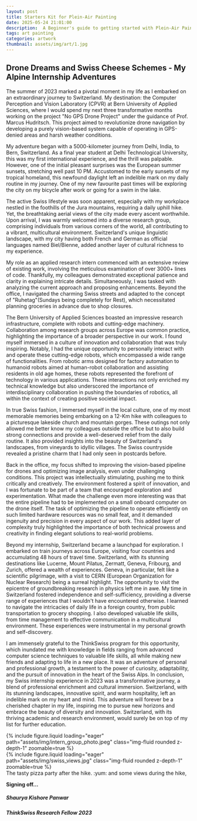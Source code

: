 ```yaml
---
layout: post
title: Starters Kit for Plein-Air Painting
date: 2025-05-24 21:01:00
description:  A Beginner's guide to getting started with Plein-Air Painting
tags: art painting
categories: artwork
thumbnail: assets/img/art/1.jpg
---
```

## Drone Dreams and Swiss Cheese Schemes - My Alpine Internship Adventures


The summer of 2023 marked a pivotal moment in my life as I embarked on an extraordinary journey to Switzerland. My destination: the Computer Perception and Vision Laboratory (CPVR) at Bern University of Applied Sciences, where I would spend my next three transformative months working on the project "No GPS Drone Project" under the guidance of Prof. Marcus Hudritsch. This project aimed to revolutionize drone navigation by developing a purely vision-based system capable of operating in GPS-denied areas and harsh weather conditions.

My adventure began with a 5000-kilometer journey from Delhi, India, to Bern, Switzerland. As a final year student at Delhi Technological University, this was my first international experience, and the thrill was palpable. However, one of the initial pleasant surprises was the European summer sunsets, stretching well past 10 PM. Accustomed to the early sunsets of my tropical homeland, this newfound daylight left an indelible mark on my daily routine in my journey. One of my new favourite past times will be exploring the city on my bicycle after work or going for a swim in the lake.

The active Swiss lifestyle was soon apparent, especially with my workplace nestled in the foothills of the Jura mountains, requiring a daily uphill hike. Yet, the breathtaking aerial views of the city made every ascent worthwhile. Upon arrival, I was warmly welcomed into a diverse research group, comprising individuals from various corners of the world, all contributing to a vibrant, multicultural environment. Switzerland's unique linguistic landscape, with my city having both French and German as official languages named Biel/Bienne, added another layer of cultural richness to my experience.

My role as an applied research intern commenced with an extensive review of existing work, involving the meticulous examination of over 3000+ lines of code. Thankfully, my colleagues demonstrated exceptional patience and clarity in explaining intricate details. Simultaneously, I was tasked with analyzing the current approach and proposing enhancements. Beyond the office, I navigated the charming Swiss streets and adapted to the concept of "Ruhetag"(Sundays being completely for Rest), which necessitated planning groceries in advance due to shop closures.

The Bern University of Applied Sciences boasted an impressive research infrastructure, complete with robots and cutting-edge machinery. Collaboration among research groups across Europe was common practice, highlighting the importance of a broader perspective in our work. I found myself immersed in a culture of innovation and collaboration that was truly inspiring. Notably, I had the unique opportunity to personally interact with and operate these cutting-edge robots, which encompassed a wide range of functionalities. From robotic arms designed for factory automation to humanoid robots aimed at human-robot collaboration and assisting residents in old age homes, these robots represented the forefront of technology in various applications. These interactions not only enriched my technical knowledge but also underscored the importance of interdisciplinary collaboration in pushing the boundaries of robotics, all within the context of creating positive societal impact.

In true Swiss fashion, I immersed myself in the local culture, one of my most memorable memories being embarking on a 12-Km hike with colleagues to a picturesque lakeside church and mountain gorges. These outings not only allowed me better know my colleagues outside the office but to also build strong connections and provide a well-deserved relief from the daily routine. It also provided insights into the beauty of Switzerland's landscapes, from vineyards to idyllic villages. The Swiss countryside revealed a pristine charm that I had only seen in postcards before.

Back in the office, my focus shifted to improving the vision-based pipeline for drones and optimizing image analysis, even under challenging conditions. This project was intellectually stimulating, pushing me to think critically and creatively. The environment fostered a spirit of innovation, and I was fortunate to be part of a team that encouraged exploration and experimentation. What made the challenge even more interesting was that the entire pipeline had to be implemented on a small onboard computer on the drone itself. The task of optimizing the pipeline to operate efficiently on such limited hardware resources was no small feat, and it demanded ingenuity and precision in every aspect of our work. This added layer of complexity truly highlighted the importance of both technical prowess and creativity in finding elegant solutions to real-world problems.

Beyond my internship, Switzerland became a launchpad for exploration. I embarked on train journeys across Europe, visiting four countries and accumulating 48 hours of travel time. Switzerland, with its stunning destinations like Lucerne, Mount Pilatus, Zermatt, Geneva, Fribourg, and Zurich, offered a wealth of experiences. Geneva, in particular, felt like a scientific pilgrimage, with a visit to CERN (European Organization for Nuclear Research) being a surreal highlight. The opportunity to visit the epicentre of groundbreaking research in physics left me in awe.
My time in Switzerland fostered independence and self-sufficiency, providing a diverse range of experiences that I wouldn't have encountered otherwise. I learned to navigate the intricacies of daily life in a foreign country, from public transportation to grocery shopping. I also developed valuable life skills, from time management to effective communication in a multicultural environment. These experiences were instrumental in my personal growth and self-discovery.

I am immensely grateful to the ThinkSwiss program for this opportunity, which inundated me with knowledge in fields ranging from advanced computer science techniques to valuable life skills, all while making new friends and adapting to life in a new place. It was an adventure of personal and professional growth, a testament to the power of curiosity, adaptability, and the pursuit of innovation in the heart of the Swiss Alps.
In conclusion, my Swiss internship experience in 2023 was a transformative journey, a blend of professional enrichment and cultural immersion. Switzerland, with its stunning landscapes, innovative spirit, and warm hospitality, left an indelible mark on my heart and mind. This adventure will forever be a cherished chapter in my life, inspiring me to pursue new horizons and embrace the beauty of diversity and innovation. Switzerland, with its thriving academic and research environment, would surely be on top of my list for further education.

<div class="row mt-3">
    <div class="col-sm mt-3 mt-md-0">
        {% include figure.liquid loading="eager" path="assets/img/intern_group_photo.jpeg" class="img-fluid rounded z-depth-1" zoomable=true %}
    </div>
    <div class="col-sm mt-3 mt-md-0">
        {% include figure.liquid loading="eager" path="assets/img/swiss_views.jpg" class="img-fluid rounded z-depth-1" zoomable=true %}
    </div>
</div>
<div class="caption">
    The tasty pizza party after the hike. :yum: and some views during the hike, 
</div>


**Signing off...**

##### Shaurya Kishore Panwar
##### ThinkSwiss Research Fellow 2023


<!-- 
# A Beginner's guide to getting started with Plein-Air Painting

Whether you dream of capturing sunrise over the lake or just want an excuse to spend more time outdoors, plein-air painting is a rewarding way to sharpen your eye and enjoy nature. Below you’ll find a **starter materials list** (split into **watercolor** and **acrylic** kits) followed by practical advice on setup, workflow, and staying comfortable outside.

---

## 1. The Minimalist Supply Lists


Below you'll find some reccomendation of the materials/stuff that you might need, these are reccommendations feel free to make the setup for yourself
### Watercolor Kit

| Item | Why It Matters |
| --- | --- |
| **Travel-size watercolor set** (12 shades or more half-pans or Tubes) | I reccomend pre-filled pans let you paint straight by just mixing a little water. You can also try out tubes if you like. |
| **Watercolor Paper Pad ** | 300 gsm (140 lb) paper resists warping—spiral pads stay flat in wind. |
| **Three or more versatile brushes** | #8 round (general), #4 round (detail), ¾″ flat (washes). Synthetic is fine.(a big, medium and fine) |
| **Lightweight folding palette** | Extra mixing space if the box lid feels cramped.(You can have a palette with different wells or compartments for different colors) |
| **water cup(Mug) + small spray bottle** | Spray keeps mixes moist; a cup or mug of water to wash brushes. |
| **Mechanical pencil & kneaded eraser** | Clean, erasable lines that won’t smudge under washes. |
| **Absorbent cloth or paper towel** | Controls moisture and blotting. General cleaning |
| **Binder clip & masking tape** | Keep pages still on breezy days. |

Recommendations Winsor and Newton beginner's bundle: https://eu.winsornewton.com/collections/beginner-watercolour-sets/products/cotman-watercolour-beginners-bundle
### Acrylic (or Gouache) Kit

| Item | Why It Matters |
| --- | --- |
| **Acrylic Paints - 6 or more shades** | Any beginner kit that comes with 6 or more shades. I reccommend the paint that comes in tube instead of in a bottle |
| **A palette** | A tear-off palette or flat plastic palette. (I don't recommend against a palette with different compartments)  |
| **At-least Three or more versatile brushes** | ½″ bright (blocking), #6 filbert (general), #2 round (detail). Synthetic Taklon handles acrylic well.(a big, medium and fine) |
| **Pre-primed canvas panels / acrylic paper pad** | 9 × 12 in or smaller; rigid panels slot easily into a backpack. |
| **Atomizer bottle & retarder medium** | A quick mist or retarder drop keeps paint workable in dry air. |
| **Water Cup or Mug** for water | Rinse brushes and thin mixes. |
| **Compact field easel** (optional) | Aluminium tripod or French half-box; many weigh < 1.5 kg. |
| **Paper towels  & zip-bag for dirty rags** | General cleaning, Acrylic won’t come out of clothes once dry—contain the mess early! |

Recommendations Winsor and Newton beginner's bundle: https://eu.winsornewton.com/collections/acrylic-sets/products/galeria-acrylic-galeria-complete-set



> **Budget tip:** Start with student-grade paints plus one good brush; upgrade items as you learn what you truly need.

---

## 2. Pack Smart: The 5-Minute Pre-Flight Check

1. **Weather scan** – cloud cover, wind speed, temperature = drying speed.  
2. **Sun angle** – paint with the sun at your *side*, not in your eyes or on your surface.  
3. **Essentials pouch** – phone, mini first-aid kit, snacks, water, SPF, hat.  
4. **Comfort kit** – lightweight stool, fingerless gloves, insect spray.  
5. **Leave-no-trace plan** – spare bag for trash, corked jar to transport rinse water home.

---

## 3. Choose (and Simplify) Your Subject

* Look for **large, distinct shapes** (bold tree silhouette, bright boat).  
* Squint—what vanishes becomes background tone; don’t chase every twig.  
* Establish a **focal point** *before* mixing: where should viewers look first?

---

## 4. Field Workflow in Six Steps

| Step | Watercolor | Acrylic |
| --- | --- | --- |
| **1 — Light sketch** | Pencil contour, no shading. | Same, or draw directly with thinned burnt umber. |
| **2 — Tone block-in** | Big, light washes (sky, water). | Thinned paint covers large masses. |
| **3 — Mid-value shapes** | Work background → foreground, save whites. | Increase opacity; set main color families. |
| **4 — Shadows & accents** | Drop darker pigments into damp areas for soft edges. | Thicker paint; palette knife for texture. |
| **5 — Highlights / details** | Dry-brush sparkle or opaque gouache touches last. | Final high-value strokes (pure titanium white mixes). |
| **6 — Evaluate** | Step back 2 m, check edges & contrasts. | Same—fresh eyes catch balance issues. |

---
## 5. Quick Color-Mixing Essentials

1. **Work light to dark.**  In both watercolor and acrylic, it’s easier to deepen a hue than to pull it back once it’s too dark.
2. **Limit your palette.**  A **split-primary set** (warm + cool version of each primary) keeps mixtures clean:
   * Warm yellow (e.g., Yellow Ochre) • Cool yellow (Hansa)
   * Warm red (Cadmium Scarlet) • Cool red (Alizarin)
   * Warm blue (Ultramarine) • Cool blue (Phthalo)
3. **Mix on the palette, tweak on the paper.**  Aim for the target colour in the well or mixing area; fine-tune temperature with tiny on-surface touches.
4. **Neutral grays = complements.**  Mix any colour with its opposite on the wheel (e.g., Ultramarine + Burnt Sienna) for natural shadow grays.
5. **Puddle progression.**  Start with a large puddle of the dominant sky/water tone—every later mix can borrow from it, keeping the painting harmonious.
6. **Test swatches.**  Dab a corner of the mix on the page margin before committing. It saves surprises in value or saturation.
7. **Record your favourites.**  In a spare sketchbook page, note “2 parts Phthalo Blue + 1 part Burnt Umber = Deep Pine Green.” It’s a personal recipe book you’ll reference outdoors.

> **Quick exercise:** Paint a ten-step gradient strip from pure Ultramarine to pure Burnt Sienna. You’ll discover at step 5 the perfect neutral for distant hills—and you’ll never drag black out of the tube again!

---
## 6. Common Outdoor Challenges (and Quick Fixes)

| Challenge | Fix |
| --- | --- |
| **Changing light** | Snap a reference photo on arrival; lock in shadows early. |
| **Curious passers-by** | Earbuds + friendly “Still a work-in-progress” keeps focus. |
| **Paint drying too fast** | Mist palette for watercolors; spray palette & use retarder for acrylics. |
| **Overworking** | Limit session to ~90 min; set a timer to force fresh starts. |

---

### Final Word

The joy of plein-air isn’t a perfect postcard on the first try—it’s noticing bird calls, shifting clouds, and light you’d miss indoors. Pack light, keep sessions short, and treat every field sketch as a learning snapshot. With each outing you’ll paint faster, see color more clearly, and feel right at home under the sky.

**Happy painting—see you out there!**


<div class="row mt-3">
    <div class="col-sm mt-3 mt-md-0">
        {% include figure.liquid loading="eager" path="assets/img/art/7.jpg" class="img-fluid rounded z-depth-1" zoomable=true %}
    </div>
    <div class="col-sm mt-3 mt-md-0">
        {% include figure.liquid loading="eager" path="assets/img/art/8.jpg" class="img-fluid rounded z-depth-1" zoomable=true %}
    </div>
</div>
<div class="caption">
    Some of my Plein-air paintings, just to show-off :wink: hahaha
</div>

**Signing off...**

##### Shaurya (ShaK) -->
